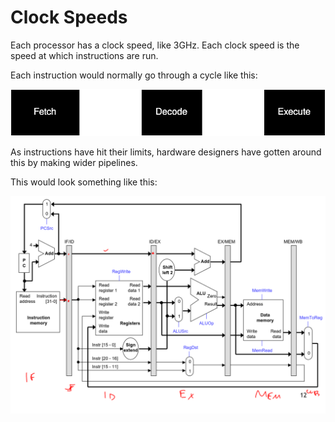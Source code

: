 # Clock Speeds

Each processor has a clock speed, like 3GHz. Each clock speed is the
speed at which instructions are run.

Each instruction would normally go through a cycle like this:

![Instruction Cycle](../../img/instruction-cycle.svg)

As instructions have hit their limits, hardware designers have gotten
around this by making wider pipelines.

This would look something like this:

![Modern Pipeline](../../img/modern-pipeline.png)
